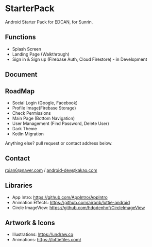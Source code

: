 # StarterPack
Android Starter Pack for EDCAN, for Sunrin.

## Functions

- Splash Screen
- Landing Page (Walkthrough)
- Sign in & Sign up (Firebase Auth, Cloud Firestore) - in Development

## Document

## RoadMap

- Social Login (Google, Facebook)
- Profile Image(Firebase Storage)
- Check Permissions
- Main Page (Bottom Navigation)
- User Management (Find Password, Delete User)
- Dark Theme
- Kotlin Migration

Anything else? pull request or contact address below.

## Contact

roian6@naver.com / android-dev@kakao.com

## Libraries

- App Intro: https://github.com/AppIntro/AppIntro
- Animation Effects: https://github.com/airbnb/lottie-android
- Circle ImageView: https://github.com/hdodenhof/CircleImageView

## Artwork & Icons

- Illustrations: https://undraw.co
- Animations: https://lottiefiles.com/
